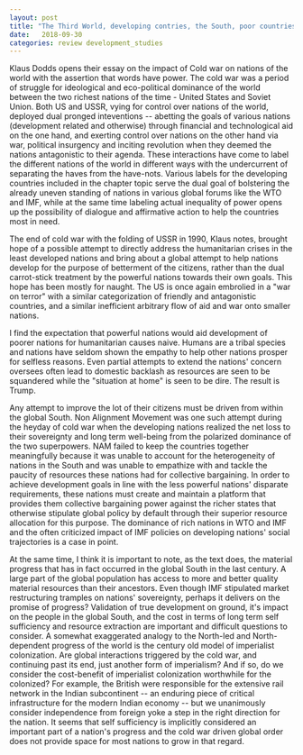 ```yaml
---
layout: post
title: "The Third World, developing contries, the South, poor countries"
date:   2018-09-30 
categories: review development_studies
---
```


Klaus Dodds opens their essay on the impact of Cold war on nations of the world
with the assertion that words have power. The cold war was a period of struggle
for ideological and eco-political dominance of the world between the two richest
nations of the time - United States and Soviet Union. Both US and USSR, vying
for control over nations of the world, deployed dual pronged
inteventions -- abetting the goals of various nations (development related and
otherwise) through financial and technological aid on the one hand, and exerting
control over nations on the other hand via war, political insurgency and
inciting revolution when they deemed the nations antagonistic to their agenda.
These interactions have come to label the different nations of the world in
different ways with the undercurrent of separating the haves from the have-nots.
Various labels for the developing countries included in the chapter topic serve
the dual goal of bolstering the already uneven standing of nations in various
global forums like the WTO and IMF, while at the same time labeling
actual inequality of power opens up the possibility of dialogue and affirmative
action to help the countries most in need.

The end of cold war with the folding of USSR in 1990, Klaus notes, brought hope
of a possible attempt to directly address the humanitarian crises in the least
developed nations and bring about a global attempt to help nations develop for
the purpose of betterment of the citizens, rather than the dual carrot-stick
treatment by the powerful nations towards their own goals. This hope has been
mostly for naught. The US is once again embrolied in a "war on terror" with a
similar categorization of friendly and antagonistic countries, and a similar
inefficient arbitrary flow of aid and war onto smaller nations.

I find the expectation that powerful nations would aid development of poorer
nations for humanitarian causes naive. Humans are a tribal species and nations
have seldom shown the empathy to help other nations prosper for selfless
reasons. Even partial attempts to extend the nations' concern oversees often
lead to domestic backlash as resources are seen to be squandered while the
"situation at home" is seen to be dire. The result is Trump.

Any attempt to improve the lot of their citizens must be driven from
within the global South. Non Alignment Movement was one such attempt during the
heyday of cold war when the developing nations realized the net loss to their
sovereignty and long term well-being from the polarized dominance of the two
superpowers. NAM failed to keep the countries together meaningfully because it
was unable to account for the heterogeneity of nations in the South and was
unable to empathize with and tackle the paucity of resources these nations had
for collective bargaining. In order to achieve development goals in line with
the less powerful nations' disparate requirements, these nations must create and
maintain a platform that provides them collective bargaining power against the
richer states that otherwise stipulate global policy by default through their
superior resource allocation for this purpose. The dominance of rich nations in
WTO and IMF and the often criticized impact of IMF policies on developing
nations' social trajectories is a case in point.

At the same time, I think it is important to note, as the text does, the
material progress that has in fact occurred in the global South in the last
century. A large part of the global population has access to more and better
quality material resources than their ancestors. Even though IMF stipulated
market restructuring tramples on nations' sovereignty, perhaps it delivers on
the promise of progress? Validation of true development on ground, it's impact
on the people in the global South, and the cost in terms of long term self
sufficiency and resource extraction are important and difficult questions to
consider. A somewhat exaggerated analogy to the North-led and North-dependent
progress of the world is the century old model of imperialist colonization. Are
global interactions triggered by the cold war, and continuing past its end, just
another form of imperialism? And if so, do we consider the cost-benefit of
imperialist colonization worthwhile for the colonized? For example, the British
were responsible for the extensive rail network in the Indian subcontinent -- an
enduring piece of critical infrastructure for the modern Indian economy -- but
we unanimously consider independence from foreign yoke a step in the right
direction for the nation. It seems that self sufficiency is implicitly
considered an important part of a nation's progress and the cold war driven
global order does not provide space for most nations to grow in that regard.
